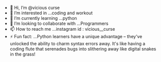 - 👋 Hi, I’m @vicious curse
- 👀 I’m interested in ...coding and workout
- 🌱 I’m currently learning ...python
- 💞️ I’m looking to collaborate with ...Programmers
- 📫 How to reach me ...instagram id : vicious__curse
- ⚡ Fun fact: ...Python learners have a unique advantage – they've unlocked the ability to charm syntax errors away. It's like having a coding flute that serenades bugs into slithering away like digital snakes in the grass!
